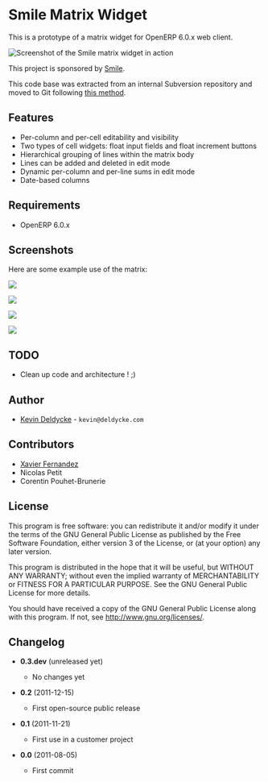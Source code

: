 Smile Matrix Widget
===================

This is a prototype of a matrix widget for OpenERP 6.0.x web client.

![Screenshot of the Smile matrix widget in action](http://github.com/kdeldycke/smile_matrix_widget/raw/master/screenshots/ascii-art-matrix.png)

This project is sponsored by [Smile](http://www.smile.fr).

This code base was extracted from an internal Subversion repository and moved to Git following [this method](http://kevin.deldycke.com/2011/08/how-open-source-an-internal-corporate-project-webping/).


Features
--------

  * Per-column and per-cell editability and visibility
  * Two types of cell widgets: float input fields and float increment buttons
  * Hierarchical grouping of lines within the matrix body
  * Lines can be added and deleted in edit mode
  * Dynamic per-column and per-line sums in edit mode
  * Date-based columns


Requirements
------------

  * OpenERP 6.0.x


Screenshots
-----------

Here are some example use of the matrix:

![](http://github.com/kdeldycke/smile_matrix_widget/raw/master/screenshots/1-level-readonly-matrix.png)

![](http://github.com/kdeldycke/smile_matrix_widget/raw/master/screenshots/1-level-editable-increment-matrix.png)

![](http://github.com/kdeldycke/smile_matrix_widget/raw/master/screenshots/2-level-readonly-additional-lines-matrix.png)

![](http://github.com/kdeldycke/smile_matrix_widget/raw/master/screenshots/2-level-editable-additional-lines-matrix.png)


TODO
----

  * Clean up code and architecture ! ;)


Author
------

 * [Kevin Deldycke](http://kevin.deldycke.com) - `kevin@deldycke.com`


Contributors
------------

 * [Xavier Fernandez](http://twitter.com/#!/xavierfernandez)
 * Nicolas Petit
 * Corentin Pouhet-Brunerie


License
-------

This program is free software: you can redistribute it and/or modify
it under the terms of the GNU General Public License as published by
the Free Software Foundation, either version 3 of the License, or
(at your option) any later version.

This program is distributed in the hope that it will be useful,
but WITHOUT ANY WARRANTY; without even the implied warranty of
MERCHANTABILITY or FITNESS FOR A PARTICULAR PURPOSE.  See the
GNU General Public License for more details.

You should have received a copy of the GNU General Public License
along with this program.  If not, see <http://www.gnu.org/licenses/>.


Changelog
---------

* **0.3.dev** (unreleased yet)
  * No changes yet

* **0.2** (2011-12-15)
  * First open-source public release

* **0.1** (2011-11-21)
  * First use in a customer project

* **0.0** (2011-08-05)
  * First commit
